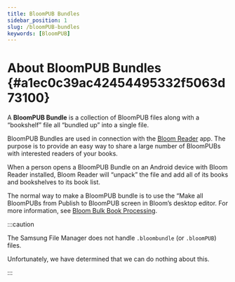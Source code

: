```yaml
---
title: BloomPUB Bundles
sidebar_position: 1
slug: /bloomPUB-bundles
keywords: [BloomPUB]
---
```




# About BloomPUB Bundles {#a1ec0c39ac42454495332f5063d73100}


A **BloomPUB Bundle** is a collection of BloomPUB files along with a “bookshelf” file all “bundled up” into a single file.


BloomPUB Bundles are used in connection with the [Bloom Reader](https://bloomlibrary.org/page/create/bloom-reader) app. The purpose is to provide an easy way to share a large number of BloomPUBs with interested readers of your books. 


When a person opens a BloomPUB Bundle on an Android device with Bloom Reader installed, Bloom Reader will “unpack” the file and add all of its books and bookshelves to its book list.


The normal way to make a BloomPUB bundle is to use the “Make all BloomPUBs from Publish to BloomPUB screen in Bloom’s desktop editor. For more information, see [Bloom Bulk Book Processing](/bloom-bookshelves).


:::caution

The Samsung File Manager does not handle `.bloombundle` (or `.bloomPUB`) files. 

Unfortunately, we have determined that we can do nothing about this.

:::



